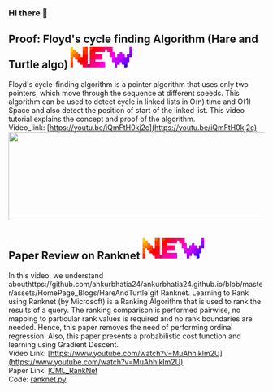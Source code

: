 ### Hi there 👋


## Proof: Floyd's cycle finding Algorithm (Hare and Turtle algo)  <img src="https://github.com/ankurbhatia24/ankurbhatia24.github.io/blob/master/assets/HomePage_Blogs/new_small.gif"> <br>
Floyd's cycle-finding algorithm is a pointer algorithm that uses only two pointers, which move through the sequence at different speeds. This algorithm can be used to detect cycle in linked lists in O(n) time and O(1) Space and also detect the position of start of the linked list. This video tutorial explains the concept and proof of the algorithm. <br>
Video_link: [https://youtu.be/iQmFtH0kj2c](https://youtu.be/iQmFtH0kj2c) <br>
<img src="https://github.com/ankurbhatia24/ankurbhatia24.github.io/blob/master/assets/HomePage_Blogs/HareAndTurtle.gif" height="174" width="600">  <br>

## Paper Review on Ranknet  <img src="https://github.com/ankurbhatia24/ankurbhatia24.github.io/blob/master/assets/HomePage_Blogs/new_small.gif"> <br>
In this video, we understand abouthttps://github.com/ankurbhatia24/ankurbhatia24.github.io/blob/master/assets/HomePage_Blogs/HareAndTurtle.gif Ranknet. Learning to Rank using Ranknet (by Microsoft) is a Ranking Algorithm that is used to rank the results of a query. The ranking comparison is performed pairwise, no mapping to particular rank values is required and no rank boundaries are needed. Hence, this paper removes the need of performing ordinal regression. Also, this paper presents a probabilistic cost function and learning using Gradient Descent.<br>
Video Link: [https://www.youtube.com/watch?v=MuAhhikIm2U](https://www.youtube.com/watch?v=MuAhhikIm2U) <br>
Paper Link: [ICML_RankNet](https://icml.cc/2015/wp-content/uploads/2015/06/icml_ranking.pdf) <br>
Code: [ranknet.py](https://github.com/airalcorn2/RankNet/blob/master/ranknet.py) <br>

<!--
**ankurbhatia24/ankurbhatia24** is a ✨ _special_ ✨ repository because its `README.md` (this file) appears on your GitHub profile.

Here are some ideas to get you started:

- 🔭 I’m currently working on ...
- 🌱 I’m currently learning ...
- 👯 I’m looking to collaborate on ...
- 🤔 I’m looking for help with ...
- 💬 Ask me about ...
- 📫 How to reach me: ...
- 😄 Pronouns: ...
- ⚡ Fun fact: ...
-->
